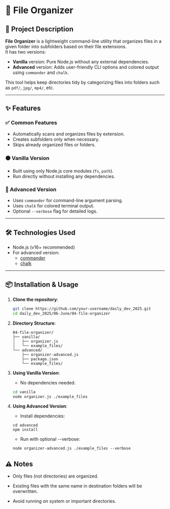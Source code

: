 # 📁 File Organizer

## 🚀 Project Description

**File Organizer** is a lightweight command-line utility that organizes files in a given folder into subfolders based on their file extensions.  
It has two versions:

- **Vanilla** version: Pure Node.js without any external dependencies.
- **Advanced** version: Adds user-friendly CLI options and colored output using `commander` and `chalk`.

This tool helps keep directories tidy by categorizing files into folders such as `pdf/`, `jpg/`, `mp4/`, etc.

---

## ✨ Features

### ✅ Common Features
- Automatically scans and organizes files by extension.
- Creates subfolders only when necessary.
- Skips already organized files or folders.

### 🟤 Vanilla Version
- Built using only Node.js core modules (`fs`, `path`).
- Run directly without installing any dependencies.

### 🔵 Advanced Version
- Uses `commander` for command-line argument parsing.
- Uses `chalk` for colored terminal output.
- Optional `--verbose` flag for detailed logs.

---

## 🛠️ Technologies Used

- Node.js (v16+ recommended)
- For advanced version:
  - [commander](https://www.npmjs.com/package/commander)
  - [chalk](https://www.npmjs.com/package/chalk)

---

## 📦 Installation & Usage

1. **Clone the repository**:
   ```bash
   git clone https://github.com/your-username/daily_dev_2025.git
   cd daily_dev_2025/06-June/04-file-organizer

2. **Directory Structure**:
    ````
    04-file-organizer/
    ├── vanilla/
    │   ├── organizer.js
    │   └── example_files/
    └── advanced/
        ├── organizer-advanced.js
        ├── package.json
        └── example_files/
    ````
3. **Using Vanilla Version**:
    * No dependencies needed.
    ```bash
    cd vanilla
    node organizer.js ./example_files

4. **Using Advanced Version**:
    * Install dependencies:
    ````
    cd advanced
    npm install
    ````

    * Run with optional --verbose:
    ````
    node organizer-advanced.js ./example_files --verbose
    ````

## ⚠️ Notes
* Only files (not directories) are organized.

* Existing files with the same name in destination folders will be overwritten.

* Avoid running on system or important directories.


